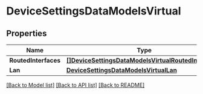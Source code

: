 # DeviceSettingsDataModelsVirtual

## Properties

Name | Type | Description | Notes
------------ | ------------- | ------------- | -------------
**RoutedInterfaces** | [**[]DeviceSettingsDataModelsVirtualRoutedInterfaces**](deviceSettingsData_models_virtual_routedInterfaces.md) |  | [optional] 
**Lan** | [**DeviceSettingsDataModelsVirtualLan**](deviceSettingsData_models_virtual_lan.md) |  | [optional] 

[[Back to Model list]](../README.md#documentation-for-models) [[Back to API list]](../README.md#documentation-for-api-endpoints) [[Back to README]](../README.md)


